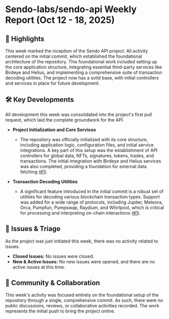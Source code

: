 # Sendo-labs/sendo-api Weekly Report (Oct 12 - 18, 2025)

## 🚀 Highlights
This week marked the inception of the Sendo API project. All activity centered on the initial commit, which established the foundational architecture of the repository. This foundational work included setting up the core application structure, integrating essential third-party services like Birdeye and Helius, and implementing a comprehensive suite of transaction decoding utilities. The project now has a solid base, with initial controllers and services in place for future development.

## 🛠️ Key Developments
All development this week was consolidated into the project's first pull request, which laid the complete groundwork for the API.

- **Project Initialization and Core Services**
  - The repository was officially initialized with its core structure, including application logic, configuration files, and initial service integrations. A key part of this setup was the establishment of API controllers for global data, NFTs, signatures, tokens, trades, and transactions. The initial integration with Birdeye and Helius services was also completed, providing a foundation for external data fetching ([#1](https://github.com/Sendo-labs/sendo-api/pull/1)).

- **Transaction Decoding Utilities**
  - A significant feature introduced in the initial commit is a robust set of utilities for decoding various blockchain transaction types. Support was added for a wide range of protocols, including Jupiter, Meteora, Orca, Pumpfun, Pumpswap, Raydium, and Whirlpool, which is critical for processing and interpreting on-chain interactions ([#1](https://github.com/Sendo-labs/sendo-api/pull/1)).

## 🐛 Issues & Triage
As the project was just initiated this week, there was no activity related to issues.

- **Closed Issues:** No issues were closed.
- **New & Active Issues:** No new issues were opened, and there are no active issues at this time.

## 💬 Community & Collaboration
This week's activity was focused entirely on the foundational setup of the repository through a single, comprehensive commit. As such, there were no public discussions, reviews, or collaborative activities recorded. The work represents the initial push to bring the project online.